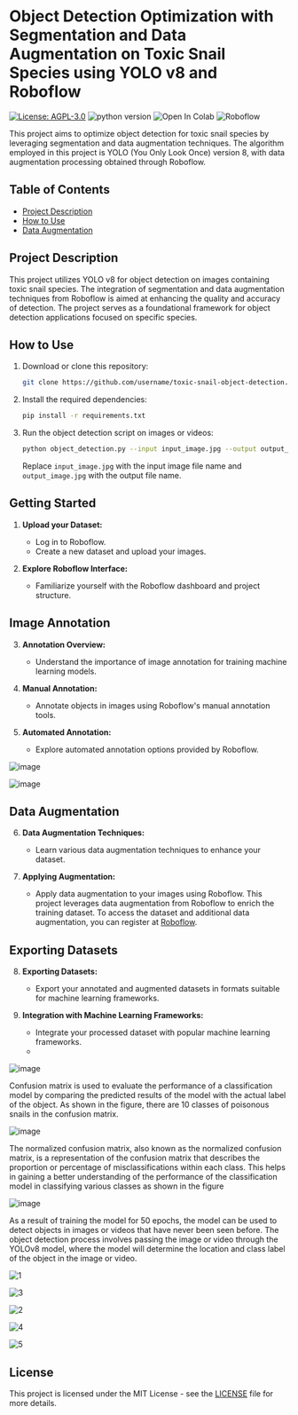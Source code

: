 # Object Detection Optimization with Segmentation and Data Augmentation on Toxic Snail Species using YOLO v8 and Roboflow

[![License: AGPL-3.0](https://img.shields.io/badge/License-AGPL--3.0-blue.svg)](https://opensource.org/licenses/AGPL-3.0)
![python version](https://img.shields.io/badge/python-3.6%2C3.7%2C3.8-blue?logo=python)
![Open In Colab](https://colab.research.google.com/assets/colab-badge.svg)
![Roboflow](https://raw.githubusercontent.com/roboflow-ai/notebooks/main/assets/badges/roboflow-blogpost.svg)

This project aims to optimize object detection for toxic snail species by leveraging segmentation and data augmentation techniques. The algorithm employed in this project is YOLO (You Only Look Once) version 8, with data augmentation processing obtained through Roboflow.

## Table of Contents
- [Project Description](#project-description)
- [How to Use](#how-to-use)
- [Data Augmentation](#data-augmentation)

## Project Description

This project utilizes YOLO v8 for object detection on images containing toxic snail species. The integration of segmentation and data augmentation techniques from Roboflow is aimed at enhancing the quality and accuracy of detection. The project serves as a foundational framework for object detection applications focused on specific species.

## How to Use

1. Download or clone this repository:

    ```bash
    git clone https://github.com/username/toxic-snail-object-detection.git
    ```

2. Install the required dependencies:

    ```bash
    pip install -r requirements.txt
    ```

3. Run the object detection script on images or videos:

    ```bash
    python object_detection.py --input input_image.jpg --output output_image.jpg
    ```

    Replace `input_image.jpg` with the input image file name and `output_image.jpg` with the output file name.

## Getting Started

1. **Upload your Dataset:**
    - Log in to Roboflow.
    - Create a new dataset and upload your images.

2. **Explore Roboflow Interface:**
    - Familiarize yourself with the Roboflow dashboard and project structure.

## Image Annotation

3. **Annotation Overview:**
    - Understand the importance of image annotation for training machine learning models.     

4. **Manual Annotation:**
    - Annotate objects in images using Roboflow's manual annotation tools.

5. **Automated Annotation:**
    - Explore automated annotation options provided by Roboflow.

![image](https://github.com/reygaferdiansyah/Yolo8_With_Roboflow/assets/54634029/820627c2-4cb2-4f66-94aa-4d7443773d7d)

![image](https://github.com/reygaferdiansyah/Yolo8_With_Roboflow/assets/54634029/6b28c66b-ceaf-481e-b085-10752f7f1414)

## Data Augmentation

6. **Data Augmentation Techniques:**
    - Learn various data augmentation techniques to enhance your dataset.

7. **Applying Augmentation:**
    - Apply data augmentation to your images using Roboflow.
This project leverages data augmentation from Roboflow to enrich the training dataset. To access the dataset and additional data augmentation, you can register at [Roboflow](https://roboflow.com/).

## Exporting Datasets

8. **Exporting Datasets:**
    - Export your annotated and augmented datasets in formats suitable for machine learning frameworks.

9. **Integration with Machine Learning Frameworks:**
    - Integrate your processed dataset with popular machine learning frameworks.
    - 
![image](https://github.com/reygaferdiansyah/Yolo8_With_Roboflow/assets/54634029/00538e77-f3dc-4a2e-ae0a-1bc0811f4c01)

Confusion matrix is used to evaluate the performance of a classification model by comparing the predicted results of the model with the actual label of the object. As shown in the figure, there are 10 classes of poisonous snails in the confusion matrix.

![image](https://github.com/reygaferdiansyah/Yolo8_With_Roboflow/assets/54634029/17f1ad6a-8ea7-4415-84bc-dc9ef7c63d3f)

The normalized confusion matrix, also known as the normalized confusion matrix, is a representation of the confusion matrix that describes the proportion or percentage of misclassifications within each class. This helps in gaining a better understanding of the performance of the classification model in classifying various classes as shown in the figure 

![image](https://github.com/reygaferdiansyah/Yolo8_With_Roboflow/assets/54634029/c98f0eb4-5ce3-4518-9dc9-c236b618cc5a)

As a result of training the model for 50 epochs, the model can be used to detect objects in images or videos that have never been seen before. The object detection process involves passing the image or video through the YOLOv8 model, where the model will determine the location and class label of the object in the image or video.

![1](https://github.com/reygaferdiansyah/Yolo8_With_Roboflow/assets/54634029/b6fe22a0-3da0-494f-95bc-cdffa455408c)

![3](https://github.com/reygaferdiansyah/Yolo8_With_Roboflow/assets/54634029/eac631bb-a0a7-4645-9296-f6dbde913cbc)

![2](https://github.com/reygaferdiansyah/Yolo8_With_Roboflow/assets/54634029/16f88fc4-abf6-4da5-99b8-d8d4e439eb30)

![4](https://github.com/reygaferdiansyah/Yolo8_With_Roboflow/assets/54634029/7c4265dd-8840-4336-9a26-9895188ffe15)

![5](https://github.com/reygaferdiansyah/Yolo8_With_Roboflow/assets/54634029/c6193cc7-fa20-4d12-a153-687f8842ba19)

## License

This project is licensed under the MIT License - see the [LICENSE](LICENSE) file for more details.

